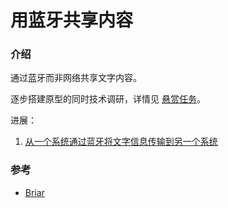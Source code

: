 # 用蓝牙共享内容

### 介绍

通过蓝牙而非网络共享文字内容。

逐步搭建原型的同时技术调研，详情见 [悬赏任务](https://gitee.com/zhishi/share-content-using-bluetooth/issues)。

进展：

1. [从一个系统通过蓝牙将文字信息传输到另一个系统](https://gitee.com/zhishi/share-content-using-bluetooth/issues/IABP3R)

### 参考

- [Briar](https://briarproject.org/)

